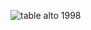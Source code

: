 ![table alto 1998](https://lutherie.github.io/dossier-photos-Github/photo-instruments-pour-github/tablealto4-full.jpg#right)

